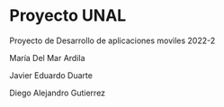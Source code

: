 # Proyecto UNAL
 Proyecto de Desarrollo de aplicaciones moviles 2022-2

 María Del Mar Ardila​

Javier Eduardo Duarte​

Diego Alejandro Gutierrez​

​


